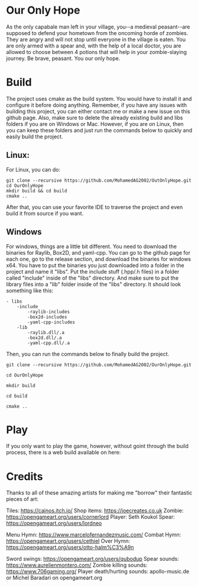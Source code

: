# Our Only Hope
As the only capabale man left in your village, you--a medieval peasant--are supposed to defend your hometown from the oncoming horde of zombies. They are angry and will not stop until everyone in the village is eaten. You are only armed with a spear and, with the help of a local doctor, you are allowed to choose between 4 potions that will help in your zombie-slaying journey. Be brave, peasant. You our only hope.

# Build
The project uses cmake as the build system. You would have to install it and configure it before doing anything. Remember, if you have any issues with building this project, you can either contact me or make a new issue on this github page. Also, make sure to delete the already existing build and libs folders if you are on Windows or Mac. However, if you are on Linux, then you can keep these folders and just run the commands below to quickly and easily build the project. 

## Linux:
For Linux, you can do:

~~~
git clone --recursive https://github.com/MohamedAG2002/OutOnlyHope.git
cd OurOnlyHope
mkdir build && cd build 
cmake ..
~~~

After that, you can use your favorite IDE to traverse the project and even build it from source if you want.

## Windows
For windows, things are a little bit different. You need to download the binaries for Raylib, Box2D, and yaml-cpp. You can go to the github page for each one, go to the release section, and download the binaries for windows x64. You have to put the binaries you just downloaded into a folder in the project and name it "libs". Put the include stuff (.hpp/.h files) in a folder called "include" inside of the "libs" directory. And make sure to put the library files into a "lib" folder inside of the "libs" directory. It should look something like this:

~~~
- libs 
    -include
        -raylib-includes
        -box2d-includes
        -yaml-cpp-includes
    -lib
        -raylib.dll/.a 
        -box2d.dll/.a 
        -yaml-cpp.dll/.a 
~~~

Then, you can run the commands below to finally build the project.

~~~
git clone --recursive https://github.com/MohamedAG2002/OurOnlyHope.git

cd OurOnlyHope

mkdir build 

cd build 

cmake ..
~~~

# Play
If you only want to play the game, however, without goint through the build process, there is a web build available on here: 

# Credits
Thanks to all of these amazing artists for making me "borrow" their fantastic pieces of art: 

Tiles: https://cainos.itch.io/
Shop items: https://joecreates.co.uk
Zombie: https://opengameart.org/users/cornerlord
Player: Seth Koukol
Spear: https://opengameart.org/users/lordneo

Menu Hymn: https://www.marcelofernandezmusic.com/
Combat Hymn: https://opengameart.org/users/cethiel
Over Hymn: https://opengameart.org/users/otto-halm%C3%A9n

Sword swings: https://opengameart.org/users/qubodup
Spear sounds: https://www.aurelienmontero.com/
Zombie killing sounds: https://www.706gaming.org/
Player death/hurting sounds: apollo-music.de or Michel Baradari on opengameart.org
